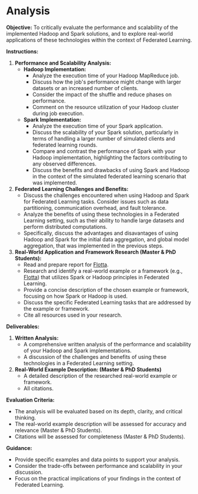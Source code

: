 # Analysis

**Objective:** To critically evaluate the performance and scalability of the implemented Hadoop and Spark solutions, and to explore real-world applications of these technologies within the context of Federated Learning.

**Instructions:**

1. **Performance and Scalability Analysis:**
    * **Hadoop Implementation:**
        * Analyze the execution time of your Hadoop MapReduce job.
        * Discuss how the job's performance might change with larger datasets or an increased number of clients.
        * Consider the impact of the shuffle and reduce phases on performance.
        * Comment on the resource utilization of your Hadoop cluster during job execution.
    * **Spark Implementation:**
        * Analyze the execution time of your Spark application.
        * Discuss the scalability of your Spark solution, particularly in terms of handling a larger number of simulated clients and federated learning rounds.
        * Compare and contrast the performance of Spark with your Hadoop implementation, highlighting the factors contributing to any observed differences.
        * Discuss the benefits and drawbacks of using Spark and Hadoop in the context of the simulated federated learning scenario that was implemented.
2. **Federated Learning Challenges and Benefits:**
    * Discuss the challenges encountered when using Hadoop and Spark for Federated Learning tasks. Consider issues such as data partitioning, communication overhead, and fault tolerance.
    * Analyze the benefits of using these technologies in a Federated Learning setting, such as their ability to handle large datasets and perform distributed computations.
    * Specifically, discuss the advantages and disavantages of using Hadoop and Spark for the initial data aggregation, and global model aggregation, that was implemented in the previous steps.
3. **Real-World Application and Framework Research (Master & PhD Students):**
    * Read and prepare report for [Flotta](https://arxiv.org/pdf/2409.13473).
    * Research and identify a real-world example or a framework (e.g., [Flotta](https://arxiv.org/pdf/2409.13473)) that utilizes Spark or Hadoop principles in Federated Learning.
    * Provide a concise description of the chosen example or framework, focusing on how Spark or Hadoop is used.
    * Discuss the specific Federated Learning tasks that are addressed by the example or framework.
    * Cite all resources used in your research.

**Deliverables:**

1. **Written Analysis:**
    * A comprehensive written analysis of the performance and scalability of your Hadoop and Spark implementations.
    * A discussion of the challenges and benefits of using these technologies in a Federated Learning setting.
2. **Real-World Example Description: (Master & PhD Students)**
    * A detailed description of the researched real-world example or framework.
    * All citations.

**Evaluation Criteria:**

* The analysis will be evaluated based on its depth, clarity, and critical thinking.
* The real-world example description will be assessed for accuracy and relevance (Master & PhD Students).
* Citations will be assessed for completeness (Master & PhD Students).

**Guidance:**

* Provide specific examples and data points to support your analysis.
* Consider the trade-offs between performance and scalability in your discussion.
* Focus on the practical implications of your findings in the context of Federated Learning.
